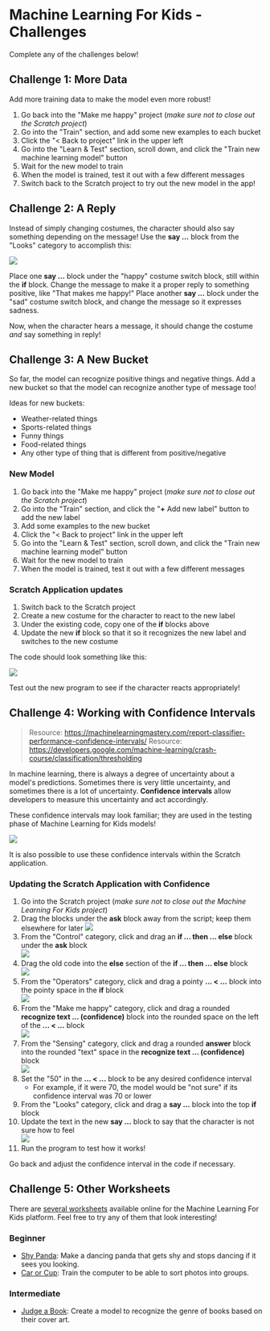 # Machine Learning For Kids - Challenges
Complete any of the challenges below!

## Challenge 1: More Data
Add more training data to make the model even more robust!

1. Go back into the "Make me happy" project (_make sure not to close out the Scratch project_)
1. Go into the "Train" section, and add some new examples to each bucket
1. Click the "< Back to project" link in the upper left
1. Go into the "Learn & Test" section, scroll down, and click the "Train new machine learning model" button
1. Wait for the new model to train
1. When the model is trained, test it out with a few different messages
1. Switch back to the Scratch project to try out the new model in the app!

## Challenge 2: A Reply
Instead of simply changing costumes, the character should also say something depending on the message! Use the **say ...** block from the "Looks" category to accomplish this:

![](https://i.imgur.com/mhVaHj4.png)

Place one **say ...** block under the "happy" costume switch block, still within the **if** block. Change the message to make it a proper reply to something positive, like "That makes me happy!" Place another **say ...** block under the "sad" costume switch block, and change the message so it expresses sadness.

Now, when the character hears a message, it should change the costume _and_ say something in reply!

## Challenge 3: A New Bucket
So far, the model can recognize positive things and negative things. Add a new bucket so that the model can recognize another type of message too!

Ideas for new buckets:
- Weather-related things
- Sports-related things
- Funny things
- Food-related things
- Any other type of thing that is different from positive/negative

### New Model

1. Go back into the "Make me happy" project (_make sure not to close out the Scratch project_)
1. Go into the "Train" section, and click the "**+** Add new label" button to add the new label
1. Add some examples to the new bucket
1. Click the "< Back to project" link in the upper left
1. Go into the "Learn & Test" section, scroll down, and click the "Train new machine learning model" button
1. Wait for the new model to train
1. When the model is trained, test it out with a few different messages

### Scratch Application updates

1. Switch back to the Scratch project
1. Create a new costume for the character to react to the new label
1. Under the existing code, copy one of the **if** blocks above
1. Update the new **if** block so that it so it recognizes the new label and switches to the new costume

The code should look something like this:

![](https://i.imgur.com/gT9u7JX.png)

Test out the new program to see if the character reacts appropriately!

## Challenge 4: Working with Confidence Intervals
>Resource: https://machinelearningmastery.com/report-classifier-performance-confidence-intervals/
>Resource: https://developers.google.com/machine-learning/crash-course/classification/thresholding

In machine learning, there is always a degree of uncertainty about a model's predictions. Sometimes there is very little uncertainty, and sometimes there is a lot of uncertainty. **Confidence intervals** allow developers to measure this uncertainty and act accordingly.

These confidence intervals may look familiar; they are used in the testing phase of Machine Learning for Kids models!

![](https://i.imgur.com/yh5boDt.png)

It is also possible to use these confidence intervals within the Scratch application.

### Updating the Scratch Application with Confidence

1. Go into the Scratch project (_make sure not to close out the Machine Learning For Kids project_)
1. Drag the blocks under the **ask** block away from the script; keep them elsewhere for later 
    ![](https://i.imgur.com/L2sAmRr.png)
1. From the "Control" category, click and drag an **if ... then ... else** block under the **ask** block  
    ![](https://i.imgur.com/GtUwxWR.png)
1. Drag the old code into the **else** section of the **if ... then ... else** block  
    ![](https://i.imgur.com/XWigg8n.png)
1. From the "Operators" category, click and drag a pointy **... < ...** block into the pointy space in the **if** block  
    ![](https://i.imgur.com/ct7EM6I.png)
1. From the "Make me happy" category, click and drag a rounded **recognize text ... (confidence)** block into the rounded space on the left of the **... < ...** block  
    ![](https://i.imgur.com/PTWFbZH.png)
1. From the "Sensing" category, click and drag a rounded **answer** block into the rounded "text" space in the **recognize text ... (confidence)** block  
    ![](https://i.imgur.com/mC1AsPj.png)
1. Set the "50" in the **... < ...** block to be any desired confidence interval
    - For example, if it were 70, the model would be "not sure" if its confidence interval was 70 or lower
1. From the "Looks" category, click and drag a **say ...** block into the top **if** block
1. Update the text in the new **say ...** block to say that the character is not sure how to feel  
    ![](https://i.imgur.com/ruaLsXl.png)
1. Run the program to test how it works!

Go back and adjust the confidence interval in the code if necessary. 

## Challenge 5: Other Worksheets
There are [several worksheets](https://machinelearningforkids.co.uk/#!/worksheets) available online for the Machine Learning For Kids platform. Feel free to try any of them that look interesting!

### Beginner
- [Shy Panda](https://github.com/IBM/taxinomitis-docs/raw/master/project-worksheets/pdf/worksheet-shypanda.pdf): Make a dancing panda that gets shy and stops dancing if it sees you looking.
- [Car or Cup](https://github.com/IBM/taxinomitis-docs/raw/master/project-worksheets/pdf/worksheet-carorcup.pdf): Train the computer to be able to sort photos into groups.

### Intermediate
- [Judge a Book](https://github.com/IBM/taxinomitis-docs/raw/master/project-worksheets/pdf/worksheet-judgeabook-easy.pdf): Create a model to recognize the genre of books based on their cover art.